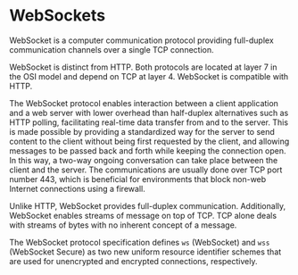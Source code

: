 # WebSockets

WebSocket is a computer communication protocol providing full-duplex communication channels over a single TCP connection.

WebSocket is distinct from HTTP. Both protocols are located at layer 7 in the OSI model and depend on TCP at layer 4. WebSocket is compatible with HTTP.

The WebSocket protocol enables interaction between a client application and a web server with lower overhead than half-duplex alternatives such as HTTP polling, facilitating real-time data transfer from and to the server. This is made possible by providing a standardized way for the server to send content to the client without being first requested by the client, and allowing messages to be passed back and forth while keeping the connection open. In this way, a two-way ongoing conversation can take place between the client and the server. The communications are usually done over TCP port number 443, which is beneficial for environments that block non-web Internet connections using a firewall.

Unlike HTTP, WebSocket provides full-duplex communication. Additionally, WebSocket enables streams of message on top of TCP. TCP alone deals with streams of bytes with no inherent concept of a message.

The WebSocket protocol specification defines `ws` (WebSocket) and `wss` (WebSocket Secure) as two new uniform resource identifier schemes that are used for unencrypted and encrypted connections, respectively. 